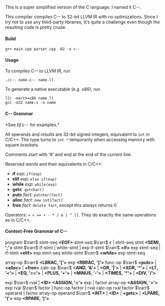 This is a super simplified version of the C language. I named it C--.

This compiler compiles C-- to 32-bit LLVM IR with no optimizations. Since I try not to use any third-party libraries, it's quite a challenge even though the resulting code is pretty crude.

#### Build

```
g++ main.cpp parser.cpp -O2 -o c--
```

#### Usage

To compiles C-- to LLVM IR, run

```
./c-- name.c-- name.ll
```

To generate a native executable (e.g. x86), run

```
llc -march=x86 name.ll
gcc -m32 name.s -o name
```

#### C-- Grammar

\*See *bf.c--* for examples.\*

All operands and results are 32-bit signed integers, equivalent to `int` in C/C++. The type turns to `int *` temporarily when accessing memory with square brackets.

Comments start with '#' and end at the end of the current line.

Reserved words and their equivalents in C/C++:

-   $\mathbf{if}~exp$: `if(exp)`
-   $\mathbf{elif}~exp$: `else if(exp)`
-   $\mathbf{while}~exp$: `while(exp)`
-   $\mathbf{getc}$: `getchar()`
-   $\mathbf{putc}~fact$: `putchar(fact)`
-   $\mathbf{alloc}~fact$: `new int[fact]`
-   $\mathbf{free}~fact$: `delete fact`, except this always returns 0

Operators: `= < == + - * / & | ^ []`. They do exactly the same operations as in C/C++.

#### Context-Free Grammar of C--

program $\rarr$ stmt-seq **\<EOF\>**
stmt-seq $\rarr$ $\varepsilon$ | stmt-seq stmt **\<SEMI, ';'\>**
stmt $\rarr$ if-stmt | while-stmt | exp
if-stmt $\rarr$ **\<if\>** exp stmt-seq | if-stmt **\<elif\>** exp stmt-seq
while-stmt $\rarr$ **\<while\>** exp stmt-seq

array-op $\rarr$ **\<LBRAC, '['\>** exp **\<RBRAC, ']'\>**
func-op $\rarr$ **\<putc\>** | **\<alloc\>** | **\<free\>**
calc-op $\rarr$ **\<AND, '&'\>** | **\<OR, '|'\>** | **\<XOR, '^'\>** | **\<LT, '<'\>** | **\<EQ, '=='\>** | **\<PLUS, '+'\>** | **\<MINUS, '-'\>** | **\<TIMES, '*'\>** | **\<DIV, '/'\>**

exp $\rarr$ rval | **\<ID\>** **\<ASSIGN, '='\>** exp | factor array-op **\<ASSIGN, '='\>** exp
rval $\rarr$ factor | func-op factor | rval calc-op rval
factor $\rarr$ operand | factor array-op
operand $\rarr$ **\<INT\>** | **\<ID\>** | **\<getc\>** | **\<LPARE, '('\>** exp **\<RPARE, ')'\>**

